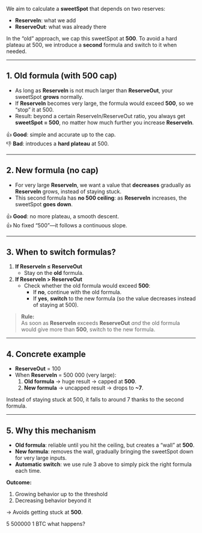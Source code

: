 
We aim to calculate a **sweetSpot** that depends on two reserves:

- **ReserveIn**: what we add  
- **ReserveOut**: what was already there

In the “old” approach, we cap this sweetSpot at **500**. To avoid a hard plateau at 500, we introduce a **second** formula and switch to it when needed.

---

## 1. Old formula (with 500 cap)

- As long as **ReserveIn** is not much larger than **ReserveOut**, your sweetSpot **grows** normally.  
- If **ReserveIn** becomes very large, the formula would exceed **500**, so we “stop” it at 500.  
- Result: beyond a certain ReserveIn/ReserveOut ratio, you always get **sweetSpot = 500**, no matter how much further you increase **ReserveIn**.

👍 **Good**: simple and accurate up to the cap.  
👎 **Bad**: introduces a **hard plateau** at 500.

---

## 2. New formula (no cap)

- For very large **ReserveIn**, we want a value that **decreases** gradually as **ReserveIn** grows, instead of staying stuck.  
- This second formula has **no 500 ceiling**: as **ReserveIn** increases, the sweetSpot **goes down**.

👍 **Good**: no more plateau, a smooth descent.  
👍 No fixed “500”—it follows a continuous slope.

---

## 3. When to switch formulas?

1. **If ReserveIn ≤ ReserveOut**  
   - Stay on the **old** formula.  
2. **If ReserveIn > ReserveOut**  
   - Check whether the old formula would exceed **500**:  
     - If **no**, continue with the old formula.  
     - If **yes**, **switch** to the new formula (so the value decreases instead of staying at 500).

> **Rule:**  
> As soon as **ReserveIn** exceeds **ReserveOut** _and_ the old formula would give more than **500**, switch to the new formula.

---

## 4. Concrete example

- **ReserveOut** = 100  
- When **ReserveIn** = 500 000 (very large):  
  1. **Old formula** → huge result → capped at **500**.  
  2. **New formula** → uncapped result → drops to **~7**.  

Instead of staying stuck at 500, it falls to around 7 thanks to the second formula.

---

## 5. Why this mechanism

- **Old formula**: reliable until you hit the ceiling, but creates a “wall” at **500**.  
- **New formula**: removes the wall, gradually bringing the sweetSpot down for very large inputs.  
- **Automatic switch**: we use rule 3 above to simply pick the right formula each time.

**Outcome:**  
1. Growing behavior up to the threshold  
2. Decreasing behavior beyond it  

→ Avoids getting stuck at **500**.


5 500000
1 BTC what happens?